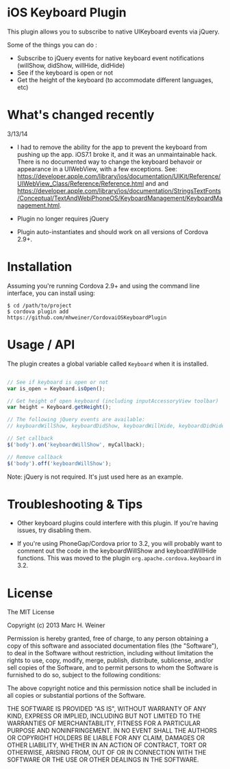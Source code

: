 # iOS Keyboard Plugin

This plugin allows you to subscribe to native UIKeyboard events via jQuery.

Some of the things you can do :

- Subscribe to jQuery events for native keyboard event notifications (willShow, didShow, willHide, didHide)
- See if the keyboard is open or not
- Get the height of the keyboard (to accommodate different languages, etc)

# What's changed recently

3/13/14

- I had to remove the ability for the app to prevent the keyboard from pushing up the app. iOS7.1 broke it, and it
was an unmaintainable hack. There is no documented way to change the keyboard behavoir or appearance in a UIWebView,
with a few exceptions. See: https://developer.apple.com/library/ios/documentation/UIKit/Reference/UIWebView_Class/Reference/Reference.html and
and https://developer.apple.com/library/ios/documentation/StringsTextFonts/Conceptual/TextAndWebiPhoneOS/KeyboardManagement/KeyboardManagement.html.

- Plugin no longer requires jQuery

- Plugin auto-instantiates and should work on all versions of Cordova 2.9+.

# Installation

Assuming you're running Cordova 2.9+ and using the command line interface, you can install using:

    $ cd /path/to/project
    $ cordova plugin add https://github.com/mhweiner/CordovaiOSKeyboardPlugin
    
# Usage / API

The plugin creates a global variable called `Keyboard` when it is installed.

```js

// See if keyboard is open or not
var is_open = Keyboard.isOpen();

// Get height of open keyboard (including inputAccessoryView toolbar)
var height = Keyboard.getHeight();

// The following jQuery events are available:
// keyboardWillShow, keyboardDidShow, keyboardWillHide, keyboardDidHide

// Set callback
$('body').on('keyboardWillShow', myCallback);

// Remove callback
$('body').off('keyboardWillShow');

```

Note: jQuery is not required. It's just used here as an example.

# Troubleshooting & Tips

* Other keyboard plugins could interfere with this plugin. If you're having issues, try disabling them.

* If you're using PhoneGap/Cordova prior to 3.2, you will probably want to comment out the code in the keyboardWillShow
and keyboardWillHide functions. This was moved to the plugin `org.apache.cordova.keyboard` in 3.2.

# License

The MIT License

Copyright (c) 2013 Marc H. Weiner

Permission is hereby granted, free of charge, to any person obtaining a copy
of this software and associated documentation files (the "Software"), to deal
in the Software without restriction, including without limitation the rights
to use, copy, modify, merge, publish, distribute, sublicense, and/or sell
copies of the Software, and to permit persons to whom the Software is
furnished to do so, subject to the following conditions:

The above copyright notice and this permission notice shall be included in
all copies or substantial portions of the Software.

THE SOFTWARE IS PROVIDED "AS IS", WITHOUT WARRANTY OF ANY KIND, EXPRESS OR
IMPLIED, INCLUDING BUT NOT LIMITED TO THE WARRANTIES OF MERCHANTABILITY,
FITNESS FOR A PARTICULAR PURPOSE AND NONINFRINGEMENT. IN NO EVENT SHALL THE
AUTHORS OR COPYRIGHT HOLDERS BE LIABLE FOR ANY CLAIM, DAMAGES OR OTHER
LIABILITY, WHETHER IN AN ACTION OF CONTRACT, TORT OR OTHERWISE, ARISING FROM,
OUT OF OR IN CONNECTION WITH THE SOFTWARE OR THE USE OR OTHER DEALINGS IN
THE SOFTWARE.

